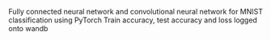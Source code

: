 Fully connected neural network and convolutional neural network for MNIST classification using PyTorch
Train accuracy, test accuracy and loss logged onto wandb
